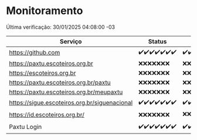 # Monitoramento

Última verificação: 30/01/2025 04:08:00 -03

|Serviço|Status|Últimas 24h|
|---|---|---|
|https://github.com|<span title="2025-01-23: OK=23">✔️</span><span title="2025-01-24: OK=23">✔️</span><span title="2025-01-25: OK=23">✔️</span><span title="2025-01-26: OK=23">✔️</span><span title="2025-01-27: OK=23">✔️</span><span title="2025-01-28: OK=23">✔️</span><span title="2025-01-29: OK=6">✔️</span>|<span title="29/01/2025 04:08:00 -03 : 200">✔️</span><span title="29/01/2025 05:11:00 -03 : 200">✔️</span><span title="29/01/2025 06:08:00 -03 : 200">✔️</span><span title="29/01/2025 07:08:00 -03 : 200">✔️</span><span title="29/01/2025 08:06:00 -03 : 200">✔️</span><span title="29/01/2025 09:15:00 -03 : 200">✔️</span><span title="29/01/2025 10:15:00 -03 : 200">✔️</span><span title="29/01/2025 11:07:00 -03 : 200">✔️</span><span title="29/01/2025 12:08:00 -03 : 200">✔️</span><span title="29/01/2025 13:10:00 -03 : 200">✔️</span><span title="29/01/2025 14:07:00 -03 : 200">✔️</span><span title="29/01/2025 15:11:00 -03 : 200">✔️</span><span title="29/01/2025 16:03:00 -03 : 200">✔️</span><span title="29/01/2025 17:08:00 -03 : 200">✔️</span><span title="29/01/2025 18:07:00 -03 : 200">✔️</span><span title="29/01/2025 19:07:00 -03 : 200">✔️</span><span title="29/01/2025 20:07:00 -03 : 200">✔️</span><span title="29/01/2025 21:38:00 -03 : 200">✔️</span><span title="29/01/2025 23:05:00 -03 : 200">✔️</span><span title="30/01/2025 00:10:00 -03 : 200">✔️</span><span title="30/01/2025 01:10:00 -03 : 200">✔️</span><span title="30/01/2025 02:08:00 -03 : 200">✔️</span><span title="30/01/2025 03:11:00 -03 : 200">✔️</span><span title="30/01/2025 04:08:00 -03 : 200">✔️</span>|
|https://paxtu.escoteiros.org.br|<span title="2025-01-23: Falhas=23">❌</span><span title="2025-01-24: Falhas=23">❌</span><span title="2025-01-25: Falhas=23">❌</span><span title="2025-01-26: Falhas=23">❌</span><span title="2025-01-27: Falhas=23">❌</span><span title="2025-01-28: Falhas=23">❌</span><span title="2025-01-29: Falhas=6">❌</span>|<span title="29/01/2025 04:08:00 -03 : 403">❌</span><span title="29/01/2025 05:11:00 -03 : 403">❌</span><span title="29/01/2025 06:08:00 -03 : 403">❌</span><span title="29/01/2025 07:08:00 -03 : 403">❌</span><span title="29/01/2025 08:06:00 -03 : 403">❌</span><span title="29/01/2025 09:15:00 -03 : 403">❌</span><span title="29/01/2025 10:15:00 -03 : 403">❌</span><span title="29/01/2025 11:07:00 -03 : 403">❌</span><span title="29/01/2025 12:08:00 -03 : 403">❌</span><span title="29/01/2025 13:10:00 -03 : 403">❌</span><span title="29/01/2025 14:07:00 -03 : 403">❌</span><span title="29/01/2025 15:11:00 -03 : 403">❌</span><span title="29/01/2025 16:03:00 -03 : 403">❌</span><span title="29/01/2025 17:08:00 -03 : 403">❌</span><span title="29/01/2025 18:07:00 -03 : 403">❌</span><span title="29/01/2025 19:07:00 -03 : 403">❌</span><span title="29/01/2025 20:07:00 -03 : 403">❌</span><span title="29/01/2025 21:38:00 -03 : 403">❌</span><span title="29/01/2025 23:05:00 -03 : 403">❌</span><span title="30/01/2025 00:10:00 -03 : 403">❌</span><span title="30/01/2025 01:10:00 -03 : 403">❌</span><span title="30/01/2025 02:08:00 -03 : 403">❌</span><span title="30/01/2025 03:11:00 -03 : 403">❌</span><span title="30/01/2025 04:08:00 -03 : 403">❌</span>|
|https://escoteiros.org.br|<span title="2025-01-23: Falhas=23">❌</span><span title="2025-01-24: Falhas=23">❌</span><span title="2025-01-25: Falhas=23">❌</span><span title="2025-01-26: Falhas=23">❌</span><span title="2025-01-27: Falhas=23">❌</span><span title="2025-01-28: Falhas=23">❌</span><span title="2025-01-29: Falhas=6">❌</span>|<span title="29/01/2025 04:08:00 -03 : 403">❌</span><span title="29/01/2025 05:11:00 -03 : 403">❌</span><span title="29/01/2025 06:08:00 -03 : 403">❌</span><span title="29/01/2025 07:08:00 -03 : 403">❌</span><span title="29/01/2025 08:06:00 -03 : 403">❌</span><span title="29/01/2025 09:15:00 -03 : 403">❌</span><span title="29/01/2025 10:15:00 -03 : 403">❌</span><span title="29/01/2025 11:07:00 -03 : 403">❌</span><span title="29/01/2025 12:08:00 -03 : 403">❌</span><span title="29/01/2025 13:10:00 -03 : 403">❌</span><span title="29/01/2025 14:07:00 -03 : 403">❌</span><span title="29/01/2025 15:11:00 -03 : 403">❌</span><span title="29/01/2025 16:03:00 -03 : 403">❌</span><span title="29/01/2025 17:08:00 -03 : 403">❌</span><span title="29/01/2025 18:07:00 -03 : 403">❌</span><span title="29/01/2025 19:07:00 -03 : 403">❌</span><span title="29/01/2025 20:07:00 -03 : 403">❌</span><span title="29/01/2025 21:38:00 -03 : 403">❌</span><span title="29/01/2025 23:05:00 -03 : 403">❌</span><span title="30/01/2025 00:10:00 -03 : 403">❌</span><span title="30/01/2025 01:10:00 -03 : 403">❌</span><span title="30/01/2025 02:08:00 -03 : 403">❌</span><span title="30/01/2025 03:11:00 -03 : 403">❌</span><span title="30/01/2025 04:08:00 -03 : 403">❌</span>|
|https://paxtu.escoteiros.org.br/paxtu|<span title="2025-01-23: Falhas=23">❌</span><span title="2025-01-24: Falhas=23">❌</span><span title="2025-01-25: Falhas=23">❌</span><span title="2025-01-26: Falhas=23">❌</span><span title="2025-01-27: Falhas=23">❌</span><span title="2025-01-28: Falhas=23">❌</span><span title="2025-01-29: Falhas=6">❌</span>|<span title="29/01/2025 04:08:00 -03 : 403">❌</span><span title="29/01/2025 05:11:00 -03 : 403">❌</span><span title="29/01/2025 06:08:00 -03 : 403">❌</span><span title="29/01/2025 07:08:00 -03 : 403">❌</span><span title="29/01/2025 08:06:00 -03 : 403">❌</span><span title="29/01/2025 09:15:00 -03 : 403">❌</span><span title="29/01/2025 10:15:00 -03 : 403">❌</span><span title="29/01/2025 11:07:00 -03 : 403">❌</span><span title="29/01/2025 12:08:00 -03 : 403">❌</span><span title="29/01/2025 13:10:00 -03 : 403">❌</span><span title="29/01/2025 14:07:00 -03 : 403">❌</span><span title="29/01/2025 15:11:00 -03 : 403">❌</span><span title="29/01/2025 16:03:00 -03 : 403">❌</span><span title="29/01/2025 17:08:00 -03 : 403">❌</span><span title="29/01/2025 18:07:00 -03 : 403">❌</span><span title="29/01/2025 19:07:00 -03 : 403">❌</span><span title="29/01/2025 20:07:00 -03 : 403">❌</span><span title="29/01/2025 21:38:00 -03 : 403">❌</span><span title="29/01/2025 23:05:00 -03 : 403">❌</span><span title="30/01/2025 00:10:00 -03 : 403">❌</span><span title="30/01/2025 01:10:00 -03 : 403">❌</span><span title="30/01/2025 02:08:00 -03 : 403">❌</span><span title="30/01/2025 03:11:00 -03 : 403">❌</span><span title="30/01/2025 04:08:00 -03 : 403">❌</span>|
|https://paxtu.escoteiros.org.br/meupaxtu|<span title="2025-01-23: Falhas=23">❌</span><span title="2025-01-24: Falhas=23">❌</span><span title="2025-01-25: Falhas=23">❌</span><span title="2025-01-26: Falhas=23">❌</span><span title="2025-01-27: Falhas=23">❌</span><span title="2025-01-28: Falhas=23">❌</span><span title="2025-01-29: Falhas=6">❌</span>|<span title="29/01/2025 04:08:00 -03 : 403">❌</span><span title="29/01/2025 05:11:00 -03 : 403">❌</span><span title="29/01/2025 06:08:00 -03 : 403">❌</span><span title="29/01/2025 07:08:00 -03 : 403">❌</span><span title="29/01/2025 08:06:00 -03 : 403">❌</span><span title="29/01/2025 09:15:00 -03 : 403">❌</span><span title="29/01/2025 10:15:00 -03 : 403">❌</span><span title="29/01/2025 11:07:00 -03 : 403">❌</span><span title="29/01/2025 12:08:00 -03 : 403">❌</span><span title="29/01/2025 13:10:00 -03 : 403">❌</span><span title="29/01/2025 14:07:00 -03 : 403">❌</span><span title="29/01/2025 15:11:00 -03 : 403">❌</span><span title="29/01/2025 16:03:00 -03 : 403">❌</span><span title="29/01/2025 17:08:00 -03 : 403">❌</span><span title="29/01/2025 18:07:00 -03 : 403">❌</span><span title="29/01/2025 19:07:00 -03 : 403">❌</span><span title="29/01/2025 20:07:00 -03 : 403">❌</span><span title="29/01/2025 21:38:00 -03 : 403">❌</span><span title="29/01/2025 23:05:00 -03 : 403">❌</span><span title="30/01/2025 00:10:00 -03 : 403">❌</span><span title="30/01/2025 01:10:00 -03 : 403">❌</span><span title="30/01/2025 02:08:00 -03 : 403">❌</span><span title="30/01/2025 03:11:00 -03 : 403">❌</span><span title="30/01/2025 04:08:00 -03 : 403">❌</span>|
|https://sigue.escoteiros.org.br/siguenacional|<span title="2025-01-23: OK=23">✔️</span><span title="2025-01-24: OK=23">✔️</span><span title="2025-01-25: OK=23">✔️</span><span title="2025-01-26: OK=23">✔️</span><span title="2025-01-27: OK=23">✔️</span><span title="2025-01-28: OK=23">✔️</span><span title="2025-01-29: OK=6">✔️</span>|<span title="29/01/2025 04:08:00 -03 : 200">✔️</span><span title="29/01/2025 05:11:00 -03 : 200">✔️</span><span title="29/01/2025 06:08:00 -03 : 200">✔️</span><span title="29/01/2025 07:08:00 -03 : 200">✔️</span><span title="29/01/2025 08:06:00 -03 : 200">✔️</span><span title="29/01/2025 09:15:00 -03 : 200">✔️</span><span title="29/01/2025 10:15:00 -03 : 200">✔️</span><span title="29/01/2025 11:07:00 -03 : 200">✔️</span><span title="29/01/2025 12:08:00 -03 : 200">✔️</span><span title="29/01/2025 13:10:00 -03 : 200">✔️</span><span title="29/01/2025 14:07:00 -03 : 200">✔️</span><span title="29/01/2025 15:11:00 -03 : 200">✔️</span><span title="29/01/2025 16:03:00 -03 : 200">✔️</span><span title="29/01/2025 17:08:00 -03 : 200">✔️</span><span title="29/01/2025 18:07:00 -03 : 200">✔️</span><span title="29/01/2025 19:07:00 -03 : 200">✔️</span><span title="29/01/2025 20:07:00 -03 : 200">✔️</span><span title="29/01/2025 21:38:00 -03 : 200">✔️</span><span title="29/01/2025 23:05:00 -03 : 200">✔️</span><span title="30/01/2025 00:10:00 -03 : 200">✔️</span><span title="30/01/2025 01:10:00 -03 : 200">✔️</span><span title="30/01/2025 02:08:00 -03 : 200">✔️</span><span title="30/01/2025 03:11:00 -03 : 200">✔️</span><span title="30/01/2025 04:08:00 -03 : 200">✔️</span>|
|https://id.escoteiros.org.br/|<span title="2025-01-23: Falhas=23">❌</span><span title="2025-01-24: Falhas=23">❌</span><span title="2025-01-25: Falhas=23">❌</span><span title="2025-01-26: Falhas=23">❌</span><span title="2025-01-27: Falhas=23">❌</span><span title="2025-01-28: Falhas=23">❌</span><span title="2025-01-29: Falhas=6">❌</span>|<span title="29/01/2025 04:08:00 -03 : 403">❌</span><span title="29/01/2025 05:11:00 -03 : 403">❌</span><span title="29/01/2025 06:08:00 -03 : 403">❌</span><span title="29/01/2025 07:08:00 -03 : 403">❌</span><span title="29/01/2025 08:06:00 -03 : 403">❌</span><span title="29/01/2025 09:15:00 -03 : 403">❌</span><span title="29/01/2025 10:15:00 -03 : 403">❌</span><span title="29/01/2025 11:07:00 -03 : 403">❌</span><span title="29/01/2025 12:08:00 -03 : 403">❌</span><span title="29/01/2025 13:10:00 -03 : 403">❌</span><span title="29/01/2025 14:07:00 -03 : 403">❌</span><span title="29/01/2025 15:11:00 -03 : 403">❌</span><span title="29/01/2025 16:03:00 -03 : 403">❌</span><span title="29/01/2025 17:08:00 -03 : 403">❌</span><span title="29/01/2025 18:07:00 -03 : 200">✔️</span><span title="29/01/2025 19:07:00 -03 : 403">❌</span><span title="29/01/2025 20:07:00 -03 : 403">❌</span><span title="29/01/2025 21:38:00 -03 : 403">❌</span><span title="29/01/2025 23:05:00 -03 : 403">❌</span><span title="30/01/2025 00:10:00 -03 : 403">❌</span><span title="30/01/2025 01:10:00 -03 : 403">❌</span><span title="30/01/2025 02:08:00 -03 : 403">❌</span><span title="30/01/2025 03:11:00 -03 : 403">❌</span><span title="30/01/2025 04:08:00 -03 : 403">❌</span>|
|Paxtu Login|<span title="2025-01-23: OK=23">✔️</span><span title="2025-01-24: OK=23">✔️</span><span title="2025-01-25: OK=23">✔️</span><span title="2025-01-26: OK=23">✔️</span><span title="2025-01-27: OK=23">✔️</span><span title="2025-01-28: OK=23">✔️</span><span title="2025-01-29: OK=6">✔️</span>|<span title="29/01/2025 04:08:00 -03 : 200">✔️</span><span title="29/01/2025 05:11:00 -03 : 200">✔️</span><span title="29/01/2025 06:08:00 -03 : 200">✔️</span><span title="29/01/2025 07:08:00 -03 : 200">✔️</span><span title="29/01/2025 08:06:00 -03 : 200">✔️</span><span title="29/01/2025 09:15:00 -03 : 200">✔️</span><span title="29/01/2025 10:15:00 -03 : 200">✔️</span><span title="29/01/2025 11:07:00 -03 : 200">✔️</span><span title="29/01/2025 12:08:00 -03 : 200">✔️</span><span title="29/01/2025 13:10:00 -03 : 200">✔️</span><span title="29/01/2025 14:07:00 -03 : 200">✔️</span><span title="29/01/2025 15:11:00 -03 : 200">✔️</span><span title="29/01/2025 16:03:00 -03 : 200">✔️</span><span title="29/01/2025 17:08:00 -03 : 200">✔️</span><span title="29/01/2025 18:07:00 -03 : 200">✔️</span><span title="29/01/2025 19:07:00 -03 : 200">✔️</span><span title="29/01/2025 20:07:00 -03 : 200">✔️</span><span title="29/01/2025 21:38:00 -03 : 200">✔️</span><span title="29/01/2025 23:05:00 -03 : 200">✔️</span><span title="30/01/2025 00:10:00 -03 : 200">✔️</span><span title="30/01/2025 01:10:00 -03 : 200">✔️</span><span title="30/01/2025 02:08:00 -03 : 200">✔️</span><span title="30/01/2025 03:11:00 -03 : 200">✔️</span><span title="30/01/2025 04:08:00 -03 : 200">✔️</span>|
